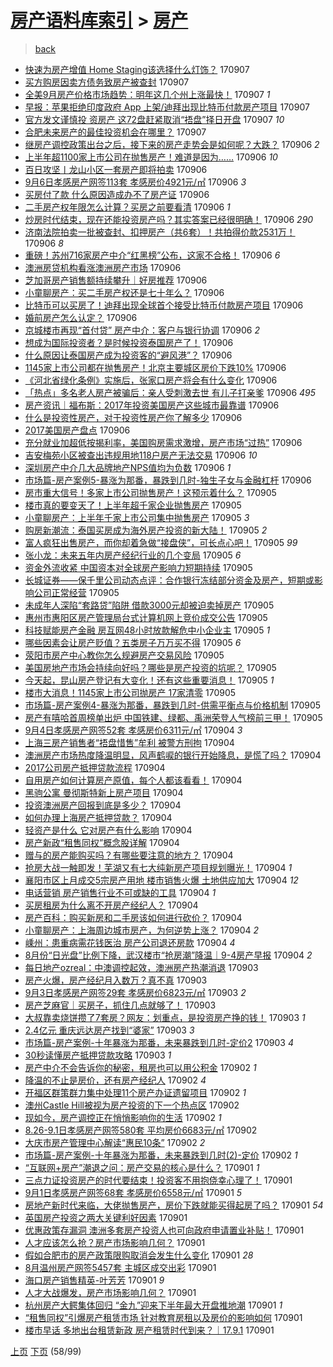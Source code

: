 [房产语料库索引](../../README.md)  > [房产](房产.md)
====
> [back](../README.md)

- [快速为房产增值 Home Staging该选择什么灯饰？](http://jkwz.applinzi.com/ittc/7010500415244993552.html#%E5%BF%AB%E9%80%9F%E4%B8%BA%E6%88%BF%E4%BA%A7%E5%A2%9E%E5%80%BC+Home+Staging%E8%AF%A5%E9%80%89%E6%8B%A9%E4%BB%80%E4%B9%88%E7%81%AF%E9%A5%B0%EF%BC%9F) 170907  
- [买方购房因卖方债务致房产被查封](http://jkwz.applinzi.com/ittc/7010491623480493072.html#%E4%B9%B0%E6%96%B9%E8%B4%AD%E6%88%BF%E5%9B%A0%E5%8D%96%E6%96%B9%E5%80%BA%E5%8A%A1%E8%87%B4%E6%88%BF%E4%BA%A7%E8%A2%AB%E6%9F%A5%E5%B0%81) 170907  
- [全美9月房产价格市场趋势：明年这几个州上涨最快！](http://jkwz.applinzi.com/ittc/7010484202527786001.html#%E5%85%A8%E7%BE%8E9%E6%9C%88%E6%88%BF%E4%BA%A7%E4%BB%B7%E6%A0%BC%E5%B8%82%E5%9C%BA%E8%B6%8B%E5%8A%BF%EF%BC%9A%E6%98%8E%E5%B9%B4%E8%BF%99%E5%87%A0%E4%B8%AA%E5%B7%9E%E4%B8%8A%E6%B6%A8%E6%9C%80%E5%BF%AB%EF%BC%81) 170907 *1* 
- [早报：苹果拒绝印度政府 App 上架/迪拜出现比特币付款房产项目](http://jkwz.applinzi.com/ittc/7010481562397967377.html#%E6%97%A9%E6%8A%A5%EF%BC%9A%E8%8B%B9%E6%9E%9C%E6%8B%92%E7%BB%9D%E5%8D%B0%E5%BA%A6%E6%94%BF%E5%BA%9C+App+%E4%B8%8A%E6%9E%B6%2F%E8%BF%AA%E6%8B%9C%E5%87%BA%E7%8E%B0%E6%AF%94%E7%89%B9%E5%B8%81%E4%BB%98%E6%AC%BE%E6%88%BF%E4%BA%A7%E9%A1%B9%E7%9B%AE) 170907  
- [官方发文谨慎投 资房产 这72盘赶紧取消“捂盘”择日开盘](http://jkwz.applinzi.com/ittc/7010455568471557137.html#%E5%AE%98%E6%96%B9%E5%8F%91%E6%96%87%E8%B0%A8%E6%85%8E%E6%8A%95+%E8%B5%84%E6%88%BF%E4%BA%A7+%E8%BF%9972%E7%9B%98%E8%B5%B6%E7%B4%A7%E5%8F%96%E6%B6%88%E2%80%9C%E6%8D%82%E7%9B%98%E2%80%9D%E6%8B%A9%E6%97%A5%E5%BC%80%E7%9B%98) 170907 *10* 
- [合肥未来房产的最佳投资机会在哪里？](http://jkwz.applinzi.com/ittc/7010351883078861841.html#%E5%90%88%E8%82%A5%E6%9C%AA%E6%9D%A5%E6%88%BF%E4%BA%A7%E7%9A%84%E6%9C%80%E4%BD%B3%E6%8A%95%E8%B5%84%E6%9C%BA%E4%BC%9A%E5%9C%A8%E5%93%AA%E9%87%8C%EF%BC%9F) 170907  
- [继房产调控政策出台之后，接下来的房产走势会是如何呢？大跌？](http://jkwz.applinzi.com/ittc/7010297229016040465.html#%E7%BB%A7%E6%88%BF%E4%BA%A7%E8%B0%83%E6%8E%A7%E6%94%BF%E7%AD%96%E5%87%BA%E5%8F%B0%E4%B9%8B%E5%90%8E%EF%BC%8C%E6%8E%A5%E4%B8%8B%E6%9D%A5%E7%9A%84%E6%88%BF%E4%BA%A7%E8%B5%B0%E5%8A%BF%E4%BC%9A%E6%98%AF%E5%A6%82%E4%BD%95%E5%91%A2%EF%BC%9F%E5%A4%A7%E8%B7%8C%EF%BC%9F) 170906 *2* 
- [上半年超1100家上市公司在抛售房产！难道是因为……](http://jkwz.applinzi.com/ittc/7010283654885147665.html#%E4%B8%8A%E5%8D%8A%E5%B9%B4%E8%B6%851100%E5%AE%B6%E4%B8%8A%E5%B8%82%E5%85%AC%E5%8F%B8%E5%9C%A8%E6%8A%9B%E5%94%AE%E6%88%BF%E4%BA%A7%EF%BC%81%E9%9A%BE%E9%81%93%E6%98%AF%E5%9B%A0%E4%B8%BA%E2%80%A6%E2%80%A6) 170906 *10* 
- [百日攻坚丨龙山小区一套房产即将拍卖](http://jkwz.applinzi.com/ittc/7010272074566992913.html#%E7%99%BE%E6%97%A5%E6%94%BB%E5%9D%9A%E4%B8%A8%E9%BE%99%E5%B1%B1%E5%B0%8F%E5%8C%BA%E4%B8%80%E5%A5%97%E6%88%BF%E4%BA%A7%E5%8D%B3%E5%B0%86%E6%8B%8D%E5%8D%96) 170906  
- [9月6日孝感房产网签113套 孝感房价4921元/㎡](http://jkwz.applinzi.com/ittc/7010252934758269968.html#9%E6%9C%886%E6%97%A5%E5%AD%9D%E6%84%9F%E6%88%BF%E4%BA%A7%E7%BD%91%E7%AD%BE113%E5%A5%97+%E5%AD%9D%E6%84%9F%E6%88%BF%E4%BB%B74921%E5%85%83%2F%E3%8E%A1) 170906 *3* 
- [买房付了款 什么原因造成办不了房产证](http://jkwz.applinzi.com/ittc/7010246154779100177.html#%E4%B9%B0%E6%88%BF%E4%BB%98%E4%BA%86%E6%AC%BE+%E4%BB%80%E4%B9%88%E5%8E%9F%E5%9B%A0%E9%80%A0%E6%88%90%E5%8A%9E%E4%B8%8D%E4%BA%86%E6%88%BF%E4%BA%A7%E8%AF%81) 170906  
- [二手房产权年限怎么计算？买房之前要看清](http://jkwz.applinzi.com/ittc/7010242497492812817.html#%E4%BA%8C%E6%89%8B%E6%88%BF%E4%BA%A7%E6%9D%83%E5%B9%B4%E9%99%90%E6%80%8E%E4%B9%88%E8%AE%A1%E7%AE%97%EF%BC%9F%E4%B9%B0%E6%88%BF%E4%B9%8B%E5%89%8D%E8%A6%81%E7%9C%8B%E6%B8%85) 170906 *1* 
- [炒房时代结束，现在还能投资房产吗？其实答案已经很明确！](http://jkwz.applinzi.com/ittc/7010230050824389649.html#%E7%82%92%E6%88%BF%E6%97%B6%E4%BB%A3%E7%BB%93%E6%9D%9F%EF%BC%8C%E7%8E%B0%E5%9C%A8%E8%BF%98%E8%83%BD%E6%8A%95%E8%B5%84%E6%88%BF%E4%BA%A7%E5%90%97%EF%BC%9F%E5%85%B6%E5%AE%9E%E7%AD%94%E6%A1%88%E5%B7%B2%E7%BB%8F%E5%BE%88%E6%98%8E%E7%A1%AE%EF%BC%81) 170906 *290* 
- [济南法院拍卖一批被查封、扣押房产（共6套）！共拍得价款2531万！](http://jkwz.applinzi.com/ittc/7010228348431893521.html#%E6%B5%8E%E5%8D%97%E6%B3%95%E9%99%A2%E6%8B%8D%E5%8D%96%E4%B8%80%E6%89%B9%E8%A2%AB%E6%9F%A5%E5%B0%81%E3%80%81%E6%89%A3%E6%8A%BC%E6%88%BF%E4%BA%A7%EF%BC%88%E5%85%B16%E5%A5%97%EF%BC%89%EF%BC%81%E5%85%B1%E6%8B%8D%E5%BE%97%E4%BB%B7%E6%AC%BE2531%E4%B8%87%EF%BC%81) 170906 *8* 
- [重磅！苏州716家房产中介“红黑榜”公布，这家不合格！](http://jkwz.applinzi.com/ittc/7010211208731558929.html#%E9%87%8D%E7%A3%85%EF%BC%81%E8%8B%8F%E5%B7%9E716%E5%AE%B6%E6%88%BF%E4%BA%A7%E4%B8%AD%E4%BB%8B%E2%80%9C%E7%BA%A2%E9%BB%91%E6%A6%9C%E2%80%9D%E5%85%AC%E5%B8%83%EF%BC%8C%E8%BF%99%E5%AE%B6%E4%B8%8D%E5%90%88%E6%A0%BC%EF%BC%81) 170906 *6* 
- [澳洲房贷机构看涨澳洲房产市场](http://jkwz.applinzi.com/ittc/7010209261811139601.html#%E6%BE%B3%E6%B4%B2%E6%88%BF%E8%B4%B7%E6%9C%BA%E6%9E%84%E7%9C%8B%E6%B6%A8%E6%BE%B3%E6%B4%B2%E6%88%BF%E4%BA%A7%E5%B8%82%E5%9C%BA) 170906  
- [芝加哥房产销售额持续攀升｜好房推荐](http://jkwz.applinzi.com/ittc/7010202296817026065.html#%E8%8A%9D%E5%8A%A0%E5%93%A5%E6%88%BF%E4%BA%A7%E9%94%80%E5%94%AE%E9%A2%9D%E6%8C%81%E7%BB%AD%E6%94%80%E5%8D%87%EF%BD%9C%E5%A5%BD%E6%88%BF%E6%8E%A8%E8%8D%90) 170906  
- [小童聊房产：买二手房产权还是七十年么？](http://jkwz.applinzi.com/ittc/7010200017229579280.html#%E5%B0%8F%E7%AB%A5%E8%81%8A%E6%88%BF%E4%BA%A7%EF%BC%9A%E4%B9%B0%E4%BA%8C%E6%89%8B%E6%88%BF%E4%BA%A7%E6%9D%83%E8%BF%98%E6%98%AF%E4%B8%83%E5%8D%81%E5%B9%B4%E4%B9%88%EF%BC%9F) 170906  
- [比特币可以买房了！迪拜出现全球首个接受比特币付款房产项目](http://jkwz.applinzi.com/ittc/7010195008593069073.html#%E6%AF%94%E7%89%B9%E5%B8%81%E5%8F%AF%E4%BB%A5%E4%B9%B0%E6%88%BF%E4%BA%86%EF%BC%81%E8%BF%AA%E6%8B%9C%E5%87%BA%E7%8E%B0%E5%85%A8%E7%90%83%E9%A6%96%E4%B8%AA%E6%8E%A5%E5%8F%97%E6%AF%94%E7%89%B9%E5%B8%81%E4%BB%98%E6%AC%BE%E6%88%BF%E4%BA%A7%E9%A1%B9%E7%9B%AE) 170906  
- [婚前房产怎么认定？](http://jkwz.applinzi.com/ittc/7010192863105909777.html#%E5%A9%9A%E5%89%8D%E6%88%BF%E4%BA%A7%E6%80%8E%E4%B9%88%E8%AE%A4%E5%AE%9A%EF%BC%9F) 170906  
- [京城楼市再现“首付贷” 房产中介：客户与银行协调](http://jkwz.applinzi.com/ittc/7010167104089883665.html#%E4%BA%AC%E5%9F%8E%E6%A5%BC%E5%B8%82%E5%86%8D%E7%8E%B0%E2%80%9C%E9%A6%96%E4%BB%98%E8%B4%B7%E2%80%9D+%E6%88%BF%E4%BA%A7%E4%B8%AD%E4%BB%8B%EF%BC%9A%E5%AE%A2%E6%88%B7%E4%B8%8E%E9%93%B6%E8%A1%8C%E5%8D%8F%E8%B0%83) 170906 *2* 
- [想成为国际投资者？是时候投资泰国房产了！](http://jkwz.applinzi.com/ittc/7010158350925562897.html#%E6%83%B3%E6%88%90%E4%B8%BA%E5%9B%BD%E9%99%85%E6%8A%95%E8%B5%84%E8%80%85%EF%BC%9F%E6%98%AF%E6%97%B6%E5%80%99%E6%8A%95%E8%B5%84%E6%B3%B0%E5%9B%BD%E6%88%BF%E4%BA%A7%E4%BA%86%EF%BC%81) 170906  
- [什么原因让泰国房产成为投资客的“避风港”？](http://jkwz.applinzi.com/ittc/7010142984593736721.html#%E4%BB%80%E4%B9%88%E5%8E%9F%E5%9B%A0%E8%AE%A9%E6%B3%B0%E5%9B%BD%E6%88%BF%E4%BA%A7%E6%88%90%E4%B8%BA%E6%8A%95%E8%B5%84%E5%AE%A2%E7%9A%84%E2%80%9C%E9%81%BF%E9%A3%8E%E6%B8%AF%E2%80%9D%EF%BC%9F) 170906  
- [1145家上市公司都在抛售房产！北京主要城区房价下跌10%](http://jkwz.applinzi.com/ittc/7010130718678844432.html#1145%E5%AE%B6%E4%B8%8A%E5%B8%82%E5%85%AC%E5%8F%B8%E9%83%BD%E5%9C%A8%E6%8A%9B%E5%94%AE%E6%88%BF%E4%BA%A7%EF%BC%81%E5%8C%97%E4%BA%AC%E4%B8%BB%E8%A6%81%E5%9F%8E%E5%8C%BA%E6%88%BF%E4%BB%B7%E4%B8%8B%E8%B7%8C10%25) 170906  
- [《河北省绿化条例》实施后，张家口房产将会有什么变化](http://jkwz.applinzi.com/ittc/7010129002763912208.html#%E3%80%8A%E6%B2%B3%E5%8C%97%E7%9C%81%E7%BB%BF%E5%8C%96%E6%9D%A1%E4%BE%8B%E3%80%8B%E5%AE%9E%E6%96%BD%E5%90%8E%EF%BC%8C%E5%BC%A0%E5%AE%B6%E5%8F%A3%E6%88%BF%E4%BA%A7%E5%B0%86%E4%BC%9A%E6%9C%89%E4%BB%80%E4%B9%88%E5%8F%98%E5%8C%96) 170906  
- [「热点」多名老人房产被骗后：亲人受刺激去世 有儿子打亲爹](http://jkwz.applinzi.com/ittc/7010124900600382481.html#%E3%80%8C%E7%83%AD%E7%82%B9%E3%80%8D%E5%A4%9A%E5%90%8D%E8%80%81%E4%BA%BA%E6%88%BF%E4%BA%A7%E8%A2%AB%E9%AA%97%E5%90%8E%EF%BC%9A%E4%BA%B2%E4%BA%BA%E5%8F%97%E5%88%BA%E6%BF%80%E5%8E%BB%E4%B8%96+%E6%9C%89%E5%84%BF%E5%AD%90%E6%89%93%E4%BA%B2%E7%88%B9) 170906 *495* 
- [房产资讯｜福布斯：2017年投资美国房产这些城市最靠谱](http://jkwz.applinzi.com/ittc/7010123054074823697.html#%E6%88%BF%E4%BA%A7%E8%B5%84%E8%AE%AF%EF%BD%9C%E7%A6%8F%E5%B8%83%E6%96%AF%EF%BC%9A2017%E5%B9%B4%E6%8A%95%E8%B5%84%E7%BE%8E%E5%9B%BD%E6%88%BF%E4%BA%A7%E8%BF%99%E4%BA%9B%E5%9F%8E%E5%B8%82%E6%9C%80%E9%9D%A0%E8%B0%B1) 170906  
- [什么是投资性房产，对于投资性房产你了解多少](http://jkwz.applinzi.com/ittc/7009766872910922769.html#%E4%BB%80%E4%B9%88%E6%98%AF%E6%8A%95%E8%B5%84%E6%80%A7%E6%88%BF%E4%BA%A7%EF%BC%8C%E5%AF%B9%E4%BA%8E%E6%8A%95%E8%B5%84%E6%80%A7%E6%88%BF%E4%BA%A7%E4%BD%A0%E4%BA%86%E8%A7%A3%E5%A4%9A%E5%B0%91) 170906  
- [2017美国房产盘点](http://jkwz.applinzi.com/ittc/7010118873314231312.html#2017%E7%BE%8E%E5%9B%BD%E6%88%BF%E4%BA%A7%E7%9B%98%E7%82%B9) 170906  
- [充分就业加超低按揭利率，美国购房需求激增，房产市场“过热”](http://jkwz.applinzi.com/ittc/7009866484422280209.html#%E5%85%85%E5%88%86%E5%B0%B1%E4%B8%9A%E5%8A%A0%E8%B6%85%E4%BD%8E%E6%8C%89%E6%8F%AD%E5%88%A9%E7%8E%87%EF%BC%8C%E7%BE%8E%E5%9B%BD%E8%B4%AD%E6%88%BF%E9%9C%80%E6%B1%82%E6%BF%80%E5%A2%9E%EF%BC%8C%E6%88%BF%E4%BA%A7%E5%B8%82%E5%9C%BA%E2%80%9C%E8%BF%87%E7%83%AD%E2%80%9D) 170906  
- [吉安梅苑小区被查出违规用地118户房产无法交易](http://jkwz.applinzi.com/ittc/7010106342977831952.html#%E5%90%89%E5%AE%89%E6%A2%85%E8%8B%91%E5%B0%8F%E5%8C%BA%E8%A2%AB%E6%9F%A5%E5%87%BA%E8%BF%9D%E8%A7%84%E7%94%A8%E5%9C%B0118%E6%88%B7%E6%88%BF%E4%BA%A7%E6%97%A0%E6%B3%95%E4%BA%A4%E6%98%93) 170906 *10* 
- [深圳房产中介几大品牌地产NPS值均为负数](http://jkwz.applinzi.com/ittc/7010101503157863440.html#%E6%B7%B1%E5%9C%B3%E6%88%BF%E4%BA%A7%E4%B8%AD%E4%BB%8B%E5%87%A0%E5%A4%A7%E5%93%81%E7%89%8C%E5%9C%B0%E4%BA%A7NPS%E5%80%BC%E5%9D%87%E4%B8%BA%E8%B4%9F%E6%95%B0) 170906 *1* 
- [市场篇-房产案例5-暴涨为那番，暴跌到几时-独生子女与金融杠杆](http://jkwz.applinzi.com/ittc/7009741546034037777.html#%E5%B8%82%E5%9C%BA%E7%AF%87-%E6%88%BF%E4%BA%A7%E6%A1%88%E4%BE%8B5-%E6%9A%B4%E6%B6%A8%E4%B8%BA%E9%82%A3%E7%95%AA%EF%BC%8C%E6%9A%B4%E8%B7%8C%E5%88%B0%E5%87%A0%E6%97%B6-%E7%8B%AC%E7%94%9F%E5%AD%90%E5%A5%B3%E4%B8%8E%E9%87%91%E8%9E%8D%E6%9D%A0%E6%9D%86) 170906  
- [房市重大信号！多家上市公司抛售房产！这预示着什么？](http://jkwz.applinzi.com/ittc/7009910972045853713.html#%E6%88%BF%E5%B8%82%E9%87%8D%E5%A4%A7%E4%BF%A1%E5%8F%B7%EF%BC%81%E5%A4%9A%E5%AE%B6%E4%B8%8A%E5%B8%82%E5%85%AC%E5%8F%B8%E6%8A%9B%E5%94%AE%E6%88%BF%E4%BA%A7%EF%BC%81%E8%BF%99%E9%A2%84%E7%A4%BA%E7%9D%80%E4%BB%80%E4%B9%88%EF%BC%9F) 170905  
- [楼市真的要变天了！上半年超千家企业抛售房产](http://jkwz.applinzi.com/ittc/7009875380494926864.html#%E6%A5%BC%E5%B8%82%E7%9C%9F%E7%9A%84%E8%A6%81%E5%8F%98%E5%A4%A9%E4%BA%86%EF%BC%81%E4%B8%8A%E5%8D%8A%E5%B9%B4%E8%B6%85%E5%8D%83%E5%AE%B6%E4%BC%81%E4%B8%9A%E6%8A%9B%E5%94%AE%E6%88%BF%E4%BA%A7) 170905  
- [小童聊房产：上半年千家上市公司集中抛售房产](http://jkwz.applinzi.com/ittc/7009863871568020496.html#%E5%B0%8F%E7%AB%A5%E8%81%8A%E6%88%BF%E4%BA%A7%EF%BC%9A%E4%B8%8A%E5%8D%8A%E5%B9%B4%E5%8D%83%E5%AE%B6%E4%B8%8A%E5%B8%82%E5%85%AC%E5%8F%B8%E9%9B%86%E4%B8%AD%E6%8A%9B%E5%94%AE%E6%88%BF%E4%BA%A7) 170905 *3* 
- [购房新潮流：泰国买房成为海外房产投资的新大陆！](http://jkwz.applinzi.com/ittc/7009860938973578257.html#%E8%B4%AD%E6%88%BF%E6%96%B0%E6%BD%AE%E6%B5%81%EF%BC%9A%E6%B3%B0%E5%9B%BD%E4%B9%B0%E6%88%BF%E6%88%90%E4%B8%BA%E6%B5%B7%E5%A4%96%E6%88%BF%E4%BA%A7%E6%8A%95%E8%B5%84%E7%9A%84%E6%96%B0%E5%A4%A7%E9%99%86%EF%BC%81) 170905 *2* 
- [富人疯狂出售房产，而你却着急做“接盘侠”，可长点心吧！](http://jkwz.applinzi.com/ittc/7009862548302857232.html#%E5%AF%8C%E4%BA%BA%E7%96%AF%E7%8B%82%E5%87%BA%E5%94%AE%E6%88%BF%E4%BA%A7%EF%BC%8C%E8%80%8C%E4%BD%A0%E5%8D%B4%E7%9D%80%E6%80%A5%E5%81%9A%E2%80%9C%E6%8E%A5%E7%9B%98%E4%BE%A0%E2%80%9D%EF%BC%8C%E5%8F%AF%E9%95%BF%E7%82%B9%E5%BF%83%E5%90%A7%EF%BC%81) 170905 *99* 
- [张小龙：未来五年内房产经纪行业的几个变局](http://jkwz.applinzi.com/ittc/7009848035453174800.html#%E5%BC%A0%E5%B0%8F%E9%BE%99%EF%BC%9A%E6%9C%AA%E6%9D%A5%E4%BA%94%E5%B9%B4%E5%86%85%E6%88%BF%E4%BA%A7%E7%BB%8F%E7%BA%AA%E8%A1%8C%E4%B8%9A%E7%9A%84%E5%87%A0%E4%B8%AA%E5%8F%98%E5%B1%80) 170905 *6* 
- [资金外流收紧 中国资本对全球房产影响力短期持续](http://jkwz.applinzi.com/ittc/7009839324449997840.html#%E8%B5%84%E9%87%91%E5%A4%96%E6%B5%81%E6%94%B6%E7%B4%A7+%E4%B8%AD%E5%9B%BD%E8%B5%84%E6%9C%AC%E5%AF%B9%E5%85%A8%E7%90%83%E6%88%BF%E4%BA%A7%E5%BD%B1%E5%93%8D%E5%8A%9B%E7%9F%AD%E6%9C%9F%E6%8C%81%E7%BB%AD) 170905  
- [长城证券——保千里公司动态点评：合作银行冻结部分资金及房产，短期或影响公司正常经营](http://jkwz.applinzi.com/ittc/7009833610495132689.html#%E9%95%BF%E5%9F%8E%E8%AF%81%E5%88%B8%E2%80%94%E2%80%94%E4%BF%9D%E5%8D%83%E9%87%8C%E5%85%AC%E5%8F%B8%E5%8A%A8%E6%80%81%E7%82%B9%E8%AF%84%EF%BC%9A%E5%90%88%E4%BD%9C%E9%93%B6%E8%A1%8C%E5%86%BB%E7%BB%93%E9%83%A8%E5%88%86%E8%B5%84%E9%87%91%E5%8F%8A%E6%88%BF%E4%BA%A7%EF%BC%8C%E7%9F%AD%E6%9C%9F%E6%88%96%E5%BD%B1%E5%93%8D%E5%85%AC%E5%8F%B8%E6%AD%A3%E5%B8%B8%E7%BB%8F%E8%90%A5) 170905  
- [未成年人深陷“套路贷”陷阱 借款3000元却被迫卖掉房产](http://jkwz.applinzi.com/ittc/7009826214158795793.html#%E6%9C%AA%E6%88%90%E5%B9%B4%E4%BA%BA%E6%B7%B1%E9%99%B7%E2%80%9C%E5%A5%97%E8%B7%AF%E8%B4%B7%E2%80%9D%E9%99%B7%E9%98%B1+%E5%80%9F%E6%AC%BE3000%E5%85%83%E5%8D%B4%E8%A2%AB%E8%BF%AB%E5%8D%96%E6%8E%89%E6%88%BF%E4%BA%A7) 170905  
- [惠州市惠阳区房产管理局台式计算机网上竞价成交公告](http://jkwz.applinzi.com/ittc/7009806521805046800.html#%E6%83%A0%E5%B7%9E%E5%B8%82%E6%83%A0%E9%98%B3%E5%8C%BA%E6%88%BF%E4%BA%A7%E7%AE%A1%E7%90%86%E5%B1%80%E5%8F%B0%E5%BC%8F%E8%AE%A1%E7%AE%97%E6%9C%BA%E7%BD%91%E4%B8%8A%E7%AB%9E%E4%BB%B7%E6%88%90%E4%BA%A4%E5%85%AC%E5%91%8A) 170905  
- [科技赋能房产金融 房互网48小时放款解危中小企业主](http://jkwz.applinzi.com/ittc/7009785729486685200.html#%E7%A7%91%E6%8A%80%E8%B5%8B%E8%83%BD%E6%88%BF%E4%BA%A7%E9%87%91%E8%9E%8D+%E6%88%BF%E4%BA%92%E7%BD%9148%E5%B0%8F%E6%97%B6%E6%94%BE%E6%AC%BE%E8%A7%A3%E5%8D%B1%E4%B8%AD%E5%B0%8F%E4%BC%81%E4%B8%9A%E4%B8%BB) 170905 *1* 
- [哪些因素会让房产贬值？五类房子万万买不得](http://jkwz.applinzi.com/ittc/7009785674788766737.html#%E5%93%AA%E4%BA%9B%E5%9B%A0%E7%B4%A0%E4%BC%9A%E8%AE%A9%E6%88%BF%E4%BA%A7%E8%B4%AC%E5%80%BC%EF%BC%9F%E4%BA%94%E7%B1%BB%E6%88%BF%E5%AD%90%E4%B8%87%E4%B8%87%E4%B9%B0%E4%B8%8D%E5%BE%97) 170905 *6* 
- [荥阳市房产中心教你怎么规避房产交易风险](http://jkwz.applinzi.com/ittc/7009767167770493969.html#%E8%8D%A5%E9%98%B3%E5%B8%82%E6%88%BF%E4%BA%A7%E4%B8%AD%E5%BF%83%E6%95%99%E4%BD%A0%E6%80%8E%E4%B9%88%E8%A7%84%E9%81%BF%E6%88%BF%E4%BA%A7%E4%BA%A4%E6%98%93%E9%A3%8E%E9%99%A9) 170905  
- [美国房地产市场会持续向好吗？哪些是房产投资的坑呢？](http://jkwz.applinzi.com/ittc/7006821619505562640.html#%E7%BE%8E%E5%9B%BD%E6%88%BF%E5%9C%B0%E4%BA%A7%E5%B8%82%E5%9C%BA%E4%BC%9A%E6%8C%81%E7%BB%AD%E5%90%91%E5%A5%BD%E5%90%97%EF%BC%9F%E5%93%AA%E4%BA%9B%E6%98%AF%E6%88%BF%E4%BA%A7%E6%8A%95%E8%B5%84%E7%9A%84%E5%9D%91%E5%91%A2%EF%BC%9F) 170905  
- [今天起，昆山房产登记有大变化！还有这些重要消息！](http://jkwz.applinzi.com/ittc/7009765055233786896.html#%E4%BB%8A%E5%A4%A9%E8%B5%B7%EF%BC%8C%E6%98%86%E5%B1%B1%E6%88%BF%E4%BA%A7%E7%99%BB%E8%AE%B0%E6%9C%89%E5%A4%A7%E5%8F%98%E5%8C%96%EF%BC%81%E8%BF%98%E6%9C%89%E8%BF%99%E4%BA%9B%E9%87%8D%E8%A6%81%E6%B6%88%E6%81%AF%EF%BC%81) 170905 *1* 
- [楼市大消息！1145家上市公司抛房产 17家清零](http://jkwz.applinzi.com/ittc/7009726565792089104.html#%E6%A5%BC%E5%B8%82%E5%A4%A7%E6%B6%88%E6%81%AF%EF%BC%811145%E5%AE%B6%E4%B8%8A%E5%B8%82%E5%85%AC%E5%8F%B8%E6%8A%9B%E6%88%BF%E4%BA%A7+17%E5%AE%B6%E6%B8%85%E9%9B%B6) 170905  
- [市场篇-房产案例4-暴涨为那番，暴跌到几时-供需平衡点与价格机制](http://jkwz.applinzi.com/ittc/7009386038949315600.html#%E5%B8%82%E5%9C%BA%E7%AF%87-%E6%88%BF%E4%BA%A7%E6%A1%88%E4%BE%8B4-%E6%9A%B4%E6%B6%A8%E4%B8%BA%E9%82%A3%E7%95%AA%EF%BC%8C%E6%9A%B4%E8%B7%8C%E5%88%B0%E5%87%A0%E6%97%B6-%E4%BE%9B%E9%9C%80%E5%B9%B3%E8%A1%A1%E7%82%B9%E4%B8%8E%E4%BB%B7%E6%A0%BC%E6%9C%BA%E5%88%B6) 170905  
- [房产有嘻哈首周榜单出炉 中国铁建、绿都、禹洲荣登人气榜前三甲！](http://jkwz.applinzi.com/ittc/7009605093018829841.html#%E6%88%BF%E4%BA%A7%E6%9C%89%E5%98%BB%E5%93%88%E9%A6%96%E5%91%A8%E6%A6%9C%E5%8D%95%E5%87%BA%E7%82%89+%E4%B8%AD%E5%9B%BD%E9%93%81%E5%BB%BA%E3%80%81%E7%BB%BF%E9%83%BD%E3%80%81%E7%A6%B9%E6%B4%B2%E8%8D%A3%E7%99%BB%E4%BA%BA%E6%B0%94%E6%A6%9C%E5%89%8D%E4%B8%89%E7%94%B2%EF%BC%81) 170905  
- [9月4日孝感房产网签52套 孝感房价6311元/㎡](http://jkwz.applinzi.com/ittc/7009559504403039249.html#9%E6%9C%884%E6%97%A5%E5%AD%9D%E6%84%9F%E6%88%BF%E4%BA%A7%E7%BD%91%E7%AD%BE52%E5%A5%97+%E5%AD%9D%E6%84%9F%E6%88%BF%E4%BB%B76311%E5%85%83%2F%E3%8E%A1) 170904 *3* 
- [上海三房产销售者“捂盘惜售”牟利 被警方刑拘](http://jkwz.applinzi.com/ittc/7009551950746747921.html#%E4%B8%8A%E6%B5%B7%E4%B8%89%E6%88%BF%E4%BA%A7%E9%94%80%E5%94%AE%E8%80%85%E2%80%9C%E6%8D%82%E7%9B%98%E6%83%9C%E5%94%AE%E2%80%9D%E7%89%9F%E5%88%A9+%E8%A2%AB%E8%AD%A6%E6%96%B9%E5%88%91%E6%8B%98) 170904  
- [澳洲房产市场热度降温明显，风声鹤唳的银行开始降息，是慌了吗？](http://jkwz.applinzi.com/ittc/7009505510087476241.html#%E6%BE%B3%E6%B4%B2%E6%88%BF%E4%BA%A7%E5%B8%82%E5%9C%BA%E7%83%AD%E5%BA%A6%E9%99%8D%E6%B8%A9%E6%98%8E%E6%98%BE%EF%BC%8C%E9%A3%8E%E5%A3%B0%E9%B9%A4%E5%94%B3%E7%9A%84%E9%93%B6%E8%A1%8C%E5%BC%80%E5%A7%8B%E9%99%8D%E6%81%AF%EF%BC%8C%E6%98%AF%E6%85%8C%E4%BA%86%E5%90%97%EF%BC%9F) 170904  
- [2017公司房产抵押贷款流程](http://jkwz.applinzi.com/ittc/7009505090296349712.html#2017%E5%85%AC%E5%8F%B8%E6%88%BF%E4%BA%A7%E6%8A%B5%E6%8A%BC%E8%B4%B7%E6%AC%BE%E6%B5%81%E7%A8%8B) 170904  
- [自用房产如何计算房产原值，每个人都该看看！](http://jkwz.applinzi.com/ittc/7009495802970637329.html#%E8%87%AA%E7%94%A8%E6%88%BF%E4%BA%A7%E5%A6%82%E4%BD%95%E8%AE%A1%E7%AE%97%E6%88%BF%E4%BA%A7%E5%8E%9F%E5%80%BC%EF%BC%8C%E6%AF%8F%E4%B8%AA%E4%BA%BA%E9%83%BD%E8%AF%A5%E7%9C%8B%E7%9C%8B%EF%BC%81) 170904  
- [黑驹公寓 曼彻斯特新上房产项目](http://jkwz.applinzi.com/ittc/7009493825490519057.html#%E9%BB%91%E9%A9%B9%E5%85%AC%E5%AF%93+%E6%9B%BC%E5%BD%BB%E6%96%AF%E7%89%B9%E6%96%B0%E4%B8%8A%E6%88%BF%E4%BA%A7%E9%A1%B9%E7%9B%AE) 170904  
- [投资澳洲房产回报到底是多少？](http://jkwz.applinzi.com/ittc/7009489464995611664.html#%E6%8A%95%E8%B5%84%E6%BE%B3%E6%B4%B2%E6%88%BF%E4%BA%A7%E5%9B%9E%E6%8A%A5%E5%88%B0%E5%BA%95%E6%98%AF%E5%A4%9A%E5%B0%91%EF%BC%9F) 170904  
- [如何办理上海房产抵押贷款？](http://jkwz.applinzi.com/ittc/7009489216856392720.html#%E5%A6%82%E4%BD%95%E5%8A%9E%E7%90%86%E4%B8%8A%E6%B5%B7%E6%88%BF%E4%BA%A7%E6%8A%B5%E6%8A%BC%E8%B4%B7%E6%AC%BE%EF%BC%9F) 170904  
- [轻资产是什么 它对房产有什么影响](http://jkwz.applinzi.com/ittc/7009478857844081680.html#%E8%BD%BB%E8%B5%84%E4%BA%A7%E6%98%AF%E4%BB%80%E4%B9%88+%E5%AE%83%E5%AF%B9%E6%88%BF%E4%BA%A7%E6%9C%89%E4%BB%80%E4%B9%88%E5%BD%B1%E5%93%8D) 170904  
- [房产新政“租售同权”概念股详解](http://jkwz.applinzi.com/ittc/7009477504186975249.html#%E6%88%BF%E4%BA%A7%E6%96%B0%E6%94%BF%E2%80%9C%E7%A7%9F%E5%94%AE%E5%90%8C%E6%9D%83%E2%80%9D%E6%A6%82%E5%BF%B5%E8%82%A1%E8%AF%A6%E8%A7%A3) 170904  
- [赠与的房产能购买吗？有哪些要注意的地方？](http://jkwz.applinzi.com/ittc/7009474747539391504.html#%E8%B5%A0%E4%B8%8E%E7%9A%84%E6%88%BF%E4%BA%A7%E8%83%BD%E8%B4%AD%E4%B9%B0%E5%90%97%EF%BC%9F%E6%9C%89%E5%93%AA%E4%BA%9B%E8%A6%81%E6%B3%A8%E6%84%8F%E7%9A%84%E5%9C%B0%E6%96%B9%EF%BC%9F) 170904  
- [抢房大战一触即发！芜湖又有七大纯新房产项目规划曝光！](http://jkwz.applinzi.com/ittc/7009473763362735121.html#%E6%8A%A2%E6%88%BF%E5%A4%A7%E6%88%98%E4%B8%80%E8%A7%A6%E5%8D%B3%E5%8F%91%EF%BC%81%E8%8A%9C%E6%B9%96%E5%8F%88%E6%9C%89%E4%B8%83%E5%A4%A7%E7%BA%AF%E6%96%B0%E6%88%BF%E4%BA%A7%E9%A1%B9%E7%9B%AE%E8%A7%84%E5%88%92%E6%9B%9D%E5%85%89%EF%BC%81) 170904 *1* 
- [襄阳市区上月成交5宗房产用地 楼市销售火爆 土地供应加大](http://jkwz.applinzi.com/ittc/7009466103003350032.html#%E8%A5%84%E9%98%B3%E5%B8%82%E5%8C%BA%E4%B8%8A%E6%9C%88%E6%88%90%E4%BA%A45%E5%AE%97%E6%88%BF%E4%BA%A7%E7%94%A8%E5%9C%B0+%E6%A5%BC%E5%B8%82%E9%94%80%E5%94%AE%E7%81%AB%E7%88%86+%E5%9C%9F%E5%9C%B0%E4%BE%9B%E5%BA%94%E5%8A%A0%E5%A4%A7) 170904 *12* 
- [电话营销 房产销售行业不可或缺的工具](http://jkwz.applinzi.com/ittc/7009441009371710480.html#%E7%94%B5%E8%AF%9D%E8%90%A5%E9%94%80+%E6%88%BF%E4%BA%A7%E9%94%80%E5%94%AE%E8%A1%8C%E4%B8%9A%E4%B8%8D%E5%8F%AF%E6%88%96%E7%BC%BA%E7%9A%84%E5%B7%A5%E5%85%B7) 170904 *1* 
- [买房租房为什么离不开房产经纪人？](http://jkwz.applinzi.com/ittc/7009416868539139089.html#%E4%B9%B0%E6%88%BF%E7%A7%9F%E6%88%BF%E4%B8%BA%E4%BB%80%E4%B9%88%E7%A6%BB%E4%B8%8D%E5%BC%80%E6%88%BF%E4%BA%A7%E7%BB%8F%E7%BA%AA%E4%BA%BA%EF%BC%9F) 170904  
- [房产百科：购买新房和二手房该如何进行砍价？](http://jkwz.applinzi.com/ittc/7009385962470376465.html#%E6%88%BF%E4%BA%A7%E7%99%BE%E7%A7%91%EF%BC%9A%E8%B4%AD%E4%B9%B0%E6%96%B0%E6%88%BF%E5%92%8C%E4%BA%8C%E6%89%8B%E6%88%BF%E8%AF%A5%E5%A6%82%E4%BD%95%E8%BF%9B%E8%A1%8C%E7%A0%8D%E4%BB%B7%EF%BC%9F) 170904  
- [小童聊房产：上海周边城市房产，为何逆势上涨？](http://jkwz.applinzi.com/ittc/7009382234359071761.html#%E5%B0%8F%E7%AB%A5%E8%81%8A%E6%88%BF%E4%BA%A7%EF%BC%9A%E4%B8%8A%E6%B5%B7%E5%91%A8%E8%BE%B9%E5%9F%8E%E5%B8%82%E6%88%BF%E4%BA%A7%EF%BC%8C%E4%B8%BA%E4%BD%95%E9%80%86%E5%8A%BF%E4%B8%8A%E6%B6%A8%EF%BC%9F) 170904 *2* 
- [嵊州：患重病需花钱医治 房产公司退还房款](http://jkwz.applinzi.com/ittc/7009375956333233169.html#%E5%B5%8A%E5%B7%9E%EF%BC%9A%E6%82%A3%E9%87%8D%E7%97%85%E9%9C%80%E8%8A%B1%E9%92%B1%E5%8C%BB%E6%B2%BB+%E6%88%BF%E4%BA%A7%E5%85%AC%E5%8F%B8%E9%80%80%E8%BF%98%E6%88%BF%E6%AC%BE) 170904 *4* 
- [8月份“日光盘”比例下降，武汉楼市“抢房潮”降温｜9-4房产早报](http://jkwz.applinzi.com/ittc/7009366762360144912.html#8%E6%9C%88%E4%BB%BD%E2%80%9C%E6%97%A5%E5%85%89%E7%9B%98%E2%80%9D%E6%AF%94%E4%BE%8B%E4%B8%8B%E9%99%8D%EF%BC%8C%E6%AD%A6%E6%B1%89%E6%A5%BC%E5%B8%82%E2%80%9C%E6%8A%A2%E6%88%BF%E6%BD%AE%E2%80%9D%E9%99%8D%E6%B8%A9%EF%BD%9C9-4%E6%88%BF%E4%BA%A7%E6%97%A9%E6%8A%A5) 170904 *2* 
- [每日地产ozreal：中澳调控起效，澳洲房产热潮消退](http://jkwz.applinzi.com/ittc/7009202174977131537.html#%E6%AF%8F%E6%97%A5%E5%9C%B0%E4%BA%A7ozreal%EF%BC%9A%E4%B8%AD%E6%BE%B3%E8%B0%83%E6%8E%A7%E8%B5%B7%E6%95%88%EF%BC%8C%E6%BE%B3%E6%B4%B2%E6%88%BF%E4%BA%A7%E7%83%AD%E6%BD%AE%E6%B6%88%E9%80%80) 170903  
- [房产火爆，房产经纪月入数万？真不真](http://jkwz.applinzi.com/ittc/7009177490298504208.html#%E6%88%BF%E4%BA%A7%E7%81%AB%E7%88%86%EF%BC%8C%E6%88%BF%E4%BA%A7%E7%BB%8F%E7%BA%AA%E6%9C%88%E5%85%A5%E6%95%B0%E4%B8%87%EF%BC%9F%E7%9C%9F%E4%B8%8D%E7%9C%9F) 170903  
- [9月3日孝感房产网签29套 孝感房价6823元/㎡](http://jkwz.applinzi.com/ittc/7009157461536408593.html#9%E6%9C%883%E6%97%A5%E5%AD%9D%E6%84%9F%E6%88%BF%E4%BA%A7%E7%BD%91%E7%AD%BE29%E5%A5%97+%E5%AD%9D%E6%84%9F%E6%88%BF%E4%BB%B76823%E5%85%83%2F%E3%8E%A1) 170903 *2* 
- [房产芝麻官｜买房子，抓住几点就够了！](http://jkwz.applinzi.com/ittc/7009136137866839056.html#%E6%88%BF%E4%BA%A7%E8%8A%9D%E9%BA%BB%E5%AE%98%EF%BD%9C%E4%B9%B0%E6%88%BF%E5%AD%90%EF%BC%8C%E6%8A%93%E4%BD%8F%E5%87%A0%E7%82%B9%E5%B0%B1%E5%A4%9F%E4%BA%86%EF%BC%81) 170903  
- [大叔靠卖烧饼攒了7套房？网友：划重点，是投资房产挣的钱！](http://jkwz.applinzi.com/ittc/7009027701128823824.html#%E5%A4%A7%E5%8F%94%E9%9D%A0%E5%8D%96%E7%83%A7%E9%A5%BC%E6%94%92%E4%BA%867%E5%A5%97%E6%88%BF%EF%BC%9F%E7%BD%91%E5%8F%8B%EF%BC%9A%E5%88%92%E9%87%8D%E7%82%B9%EF%BC%8C%E6%98%AF%E6%8A%95%E8%B5%84%E6%88%BF%E4%BA%A7%E6%8C%A3%E7%9A%84%E9%92%B1%EF%BC%81) 170903 *1* 
- [2.4亿元 重庆远达房产找到“婆家”](http://jkwz.applinzi.com/ittc/7008964037969445904.html#2.4%E4%BA%BF%E5%85%83+%E9%87%8D%E5%BA%86%E8%BF%9C%E8%BE%BE%E6%88%BF%E4%BA%A7%E6%89%BE%E5%88%B0%E2%80%9C%E5%A9%86%E5%AE%B6%E2%80%9D) 170903 *3* 
- [市场篇-房产案例-十年暴涨为那番，未来暴跌到几时-定价2](http://jkwz.applinzi.com/ittc/7008615424063964176.html#%E5%B8%82%E5%9C%BA%E7%AF%87-%E6%88%BF%E4%BA%A7%E6%A1%88%E4%BE%8B-%E5%8D%81%E5%B9%B4%E6%9A%B4%E6%B6%A8%E4%B8%BA%E9%82%A3%E7%95%AA%EF%BC%8C%E6%9C%AA%E6%9D%A5%E6%9A%B4%E8%B7%8C%E5%88%B0%E5%87%A0%E6%97%B6-%E5%AE%9A%E4%BB%B72) 170903 *4* 
- [30秒读懂房产抵押贷款攻略](http://jkwz.applinzi.com/ittc/7008864278495626257.html#30%E7%A7%92%E8%AF%BB%E6%87%82%E6%88%BF%E4%BA%A7%E6%8A%B5%E6%8A%BC%E8%B4%B7%E6%AC%BE%E6%94%BB%E7%95%A5) 170903 *1* 
- [房产中介不会告诉你的秘密，租房也可以用公积金](http://jkwz.applinzi.com/ittc/7008762459530462224.html#%E6%88%BF%E4%BA%A7%E4%B8%AD%E4%BB%8B%E4%B8%8D%E4%BC%9A%E5%91%8A%E8%AF%89%E4%BD%A0%E7%9A%84%E7%A7%98%E5%AF%86%EF%BC%8C%E7%A7%9F%E6%88%BF%E4%B9%9F%E5%8F%AF%E4%BB%A5%E7%94%A8%E5%85%AC%E7%A7%AF%E9%87%91) 170902 *1* 
- [降温的不止是房价，还有房产经纪人](http://jkwz.applinzi.com/ittc/7008748333345276945.html#%E9%99%8D%E6%B8%A9%E7%9A%84%E4%B8%8D%E6%AD%A2%E6%98%AF%E6%88%BF%E4%BB%B7%EF%BC%8C%E8%BF%98%E6%9C%89%E6%88%BF%E4%BA%A7%E7%BB%8F%E7%BA%AA%E4%BA%BA) 170902 *4* 
- [开福区群策群力集中处理11个房产办证遗留项目](http://jkwz.applinzi.com/ittc/7008727077589877776.html#%E5%BC%80%E7%A6%8F%E5%8C%BA%E7%BE%A4%E7%AD%96%E7%BE%A4%E5%8A%9B%E9%9B%86%E4%B8%AD%E5%A4%84%E7%90%8611%E4%B8%AA%E6%88%BF%E4%BA%A7%E5%8A%9E%E8%AF%81%E9%81%97%E7%95%99%E9%A1%B9%E7%9B%AE) 170902 *1* 
- [澳州Castle Hill被视为房产投资的下一个热点区](http://jkwz.applinzi.com/ittc/7008715763828130833.html#%E6%BE%B3%E5%B7%9ECastle+Hill%E8%A2%AB%E8%A7%86%E4%B8%BA%E6%88%BF%E4%BA%A7%E6%8A%95%E8%B5%84%E7%9A%84%E4%B8%8B%E4%B8%80%E4%B8%AA%E7%83%AD%E7%82%B9%E5%8C%BA) 170902  
- [现如今，房产调控正在悄悄影响你的生活](http://jkwz.applinzi.com/ittc/7008687109186257936.html#%E7%8E%B0%E5%A6%82%E4%BB%8A%EF%BC%8C%E6%88%BF%E4%BA%A7%E8%B0%83%E6%8E%A7%E6%AD%A3%E5%9C%A8%E6%82%84%E6%82%84%E5%BD%B1%E5%93%8D%E4%BD%A0%E7%9A%84%E7%94%9F%E6%B4%BB) 170902 *1* 
- [8.26-9.1日孝感房产网签580套 平均房价6683元/㎡](http://jkwz.applinzi.com/ittc/7008678160185689105.html#8.26-9.1%E6%97%A5%E5%AD%9D%E6%84%9F%E6%88%BF%E4%BA%A7%E7%BD%91%E7%AD%BE580%E5%A5%97+%E5%B9%B3%E5%9D%87%E6%88%BF%E4%BB%B76683%E5%85%83%2F%E3%8E%A1) 170902  
- [大庆市房产管理中心解读“惠民10条”](http://jkwz.applinzi.com/ittc/7008603212230427664.html#%E5%A4%A7%E5%BA%86%E5%B8%82%E6%88%BF%E4%BA%A7%E7%AE%A1%E7%90%86%E4%B8%AD%E5%BF%83%E8%A7%A3%E8%AF%BB%E2%80%9C%E6%83%A0%E6%B0%9110%E6%9D%A1%E2%80%9D) 170902 *2* 
- [市场篇-房产案例-十年暴涨为那番，未来暴跌到几时(2)-定价](http://jkwz.applinzi.com/ittc/7008321386953835536.html#%E5%B8%82%E5%9C%BA%E7%AF%87-%E6%88%BF%E4%BA%A7%E6%A1%88%E4%BE%8B-%E5%8D%81%E5%B9%B4%E6%9A%B4%E6%B6%A8%E4%B8%BA%E9%82%A3%E7%95%AA%EF%BC%8C%E6%9C%AA%E6%9D%A5%E6%9A%B4%E8%B7%8C%E5%88%B0%E5%87%A0%E6%97%B6%282%29-%E5%AE%9A%E4%BB%B7) 170902 *1* 
- [“互联网+房产”潮退之问：房产交易的核心是什么？](http://jkwz.applinzi.com/ittc/7008466569779479568.html#%E2%80%9C%E4%BA%92%E8%81%94%E7%BD%91%2B%E6%88%BF%E4%BA%A7%E2%80%9D%E6%BD%AE%E9%80%80%E4%B9%8B%E9%97%AE%EF%BC%9A%E6%88%BF%E4%BA%A7%E4%BA%A4%E6%98%93%E7%9A%84%E6%A0%B8%E5%BF%83%E6%98%AF%E4%BB%80%E4%B9%88%EF%BC%9F) 170901 *1* 
- [三点力证投资房产的时代要结束！投资客不用抱侥幸心理了！](http://jkwz.applinzi.com/ittc/7008412299155735569.html#%E4%B8%89%E7%82%B9%E5%8A%9B%E8%AF%81%E6%8A%95%E8%B5%84%E6%88%BF%E4%BA%A7%E7%9A%84%E6%97%B6%E4%BB%A3%E8%A6%81%E7%BB%93%E6%9D%9F%EF%BC%81%E6%8A%95%E8%B5%84%E5%AE%A2%E4%B8%8D%E7%94%A8%E6%8A%B1%E4%BE%A5%E5%B9%B8%E5%BF%83%E7%90%86%E4%BA%86%EF%BC%81) 170901  
- [9月1日孝感房产网签68套 孝感房价6558元/㎡](http://jkwz.applinzi.com/ittc/7008398902733308944.html#9%E6%9C%881%E6%97%A5%E5%AD%9D%E6%84%9F%E6%88%BF%E4%BA%A7%E7%BD%91%E7%AD%BE68%E5%A5%97+%E5%AD%9D%E6%84%9F%E6%88%BF%E4%BB%B76558%E5%85%83%2F%E3%8E%A1) 170901 *5* 
- [房地产新时代来临，大佬抛售房产，房价下跌就能买得起房了吗？](http://jkwz.applinzi.com/ittc/7008394269096936465.html#%E6%88%BF%E5%9C%B0%E4%BA%A7%E6%96%B0%E6%97%B6%E4%BB%A3%E6%9D%A5%E4%B8%B4%EF%BC%8C%E5%A4%A7%E4%BD%AC%E6%8A%9B%E5%94%AE%E6%88%BF%E4%BA%A7%EF%BC%8C%E6%88%BF%E4%BB%B7%E4%B8%8B%E8%B7%8C%E5%B0%B1%E8%83%BD%E4%B9%B0%E5%BE%97%E8%B5%B7%E6%88%BF%E4%BA%86%E5%90%97%EF%BC%9F) 170901 *54* 
- [英国房产投资之两大关键利好因素](http://jkwz.applinzi.com/ittc/7008380181822309393.html#%E8%8B%B1%E5%9B%BD%E6%88%BF%E4%BA%A7%E6%8A%95%E8%B5%84%E4%B9%8B%E4%B8%A4%E5%A4%A7%E5%85%B3%E9%94%AE%E5%88%A9%E5%A5%BD%E5%9B%A0%E7%B4%A0) 170901  
- [优惠政策存漏洞 澳洲多套房产投资人也可向政府申请置业补贴！](http://jkwz.applinzi.com/ittc/7008366082895905808.html#%E4%BC%98%E6%83%A0%E6%94%BF%E7%AD%96%E5%AD%98%E6%BC%8F%E6%B4%9E+%E6%BE%B3%E6%B4%B2%E5%A4%9A%E5%A5%97%E6%88%BF%E4%BA%A7%E6%8A%95%E8%B5%84%E4%BA%BA%E4%B9%9F%E5%8F%AF%E5%90%91%E6%94%BF%E5%BA%9C%E7%94%B3%E8%AF%B7%E7%BD%AE%E4%B8%9A%E8%A1%A5%E8%B4%B4%EF%BC%81) 170901  
- [人才应该怎么抢？房产市场影响几何？](http://jkwz.applinzi.com/ittc/7008358842877084688.html#%E4%BA%BA%E6%89%8D%E5%BA%94%E8%AF%A5%E6%80%8E%E4%B9%88%E6%8A%A2%EF%BC%9F%E6%88%BF%E4%BA%A7%E5%B8%82%E5%9C%BA%E5%BD%B1%E5%93%8D%E5%87%A0%E4%BD%95%EF%BC%9F) 170901  
- [假如合肥市的房产政策限购取消会发生什么变化](http://jkwz.applinzi.com/ittc/7008353677843366929.html#%E5%81%87%E5%A6%82%E5%90%88%E8%82%A5%E5%B8%82%E7%9A%84%E6%88%BF%E4%BA%A7%E6%94%BF%E7%AD%96%E9%99%90%E8%B4%AD%E5%8F%96%E6%B6%88%E4%BC%9A%E5%8F%91%E7%94%9F%E4%BB%80%E4%B9%88%E5%8F%98%E5%8C%96) 170901 *28* 
- [8月温州房产网签5457套 主城区成交出彩](http://jkwz.applinzi.com/ittc/7008340293370512400.html#8%E6%9C%88%E6%B8%A9%E5%B7%9E%E6%88%BF%E4%BA%A7%E7%BD%91%E7%AD%BE5457%E5%A5%97+%E4%B8%BB%E5%9F%8E%E5%8C%BA%E6%88%90%E4%BA%A4%E5%87%BA%E5%BD%A9) 170901  
- [海口房产销售精英-叶芳芳](http://jkwz.applinzi.com/ittc/7008328713807332368.html#%E6%B5%B7%E5%8F%A3%E6%88%BF%E4%BA%A7%E9%94%80%E5%94%AE%E7%B2%BE%E8%8B%B1-%E5%8F%B6%E8%8A%B3%E8%8A%B3) 170901 *9* 
- [人才大战爆发，房产市场影响几何？](http://jkwz.applinzi.com/ittc/7008294497040204816.html#%E4%BA%BA%E6%89%8D%E5%A4%A7%E6%88%98%E7%88%86%E5%8F%91%EF%BC%8C%E6%88%BF%E4%BA%A7%E5%B8%82%E5%9C%BA%E5%BD%B1%E5%93%8D%E5%87%A0%E4%BD%95%EF%BC%9F) 170901  
- [杭州房产大鳄集体回归 “金九”迎来下半年最大开盘推地潮](http://jkwz.applinzi.com/ittc/7008294121691939856.html#%E6%9D%AD%E5%B7%9E%E6%88%BF%E4%BA%A7%E5%A4%A7%E9%B3%84%E9%9B%86%E4%BD%93%E5%9B%9E%E5%BD%92+%E2%80%9C%E9%87%91%E4%B9%9D%E2%80%9D%E8%BF%8E%E6%9D%A5%E4%B8%8B%E5%8D%8A%E5%B9%B4%E6%9C%80%E5%A4%A7%E5%BC%80%E7%9B%98%E6%8E%A8%E5%9C%B0%E6%BD%AE) 170901 *1* 
- [“租售同权”引爆房产租赁市场 针对教育房租以及房价的影响如何](http://jkwz.applinzi.com/ittc/7008284910484456464.html#%E2%80%9C%E7%A7%9F%E5%94%AE%E5%90%8C%E6%9D%83%E2%80%9D%E5%BC%95%E7%88%86%E6%88%BF%E4%BA%A7%E7%A7%9F%E8%B5%81%E5%B8%82%E5%9C%BA+%E9%92%88%E5%AF%B9%E6%95%99%E8%82%B2%E6%88%BF%E7%A7%9F%E4%BB%A5%E5%8F%8A%E6%88%BF%E4%BB%B7%E7%9A%84%E5%BD%B1%E5%93%8D%E5%A6%82%E4%BD%95) 170901  
- [楼市早话 多地出台租赁新政 房产租赁时代到来？｜17.9.1](http://jkwz.applinzi.com/ittc/7008271561231172625.html#%E6%A5%BC%E5%B8%82%E6%97%A9%E8%AF%9D+%E5%A4%9A%E5%9C%B0%E5%87%BA%E5%8F%B0%E7%A7%9F%E8%B5%81%E6%96%B0%E6%94%BF+%E6%88%BF%E4%BA%A7%E7%A7%9F%E8%B5%81%E6%97%B6%E4%BB%A3%E5%88%B0%E6%9D%A5%EF%BC%9F%EF%BD%9C17.9.1) 170901  


 [上页](房产59.md) [下页](房产57.md)          (58/99)